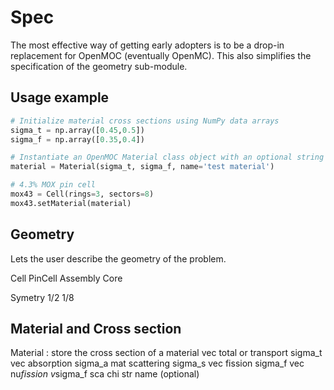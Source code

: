 # Spec

The most effective way of getting early adopters is to be a drop-in replacement for OpenMOC (eventually OpenMC).
This also simplifies the specification of the geometry sub-module.

## Usage example

```python
# Initialize material cross sections using NumPy data arrays
sigma_t = np.array([0.45,0.5])
sigma_f = np.array([0.35,0.4])

# Instantiate an OpenMOC Material class object with an optional string name
material = Material(sigma_t, sigma_f, name='test material')

# 4.3% MOX pin cell
mox43 = Cell(rings=3, sectors=8)
mox43.setMaterial(material)
```

## Geometry

Lets the user describe the geometry of the problem.

Cell
PinCell
Assembly
Core

Symetry 1/2 1/8

## Material and Cross section

Material : store the cross section of a material
  vec total or transport sigma_t
  vec absorption sigma_a
  mat scattering sigma_s
  vec fission sigma_f
  vec nu*fission v*sigma_f
  sca chi
  str name (optional)

